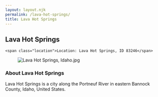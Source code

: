 ```yaml
---
layout: layout.njk
permalink: /lava-hot-springs/
title: Lava Hot Springs
---
```


<article class="attraction-detail container">
  <h2>Lava Hot Springs</h2>
  <div class="attraction-meta">
    
    <span class="location">Location: Lava Hot Springs, ID 83246</span>
  </div>
  <figure class="attraction-image">
    <img src="https://upload.wikimedia.org/wikipedia/commons/c/c7/Lava_Hot_Springs%2C_Idaho.jpg?v=1743949199307" alt="Lava Hot Springs, Idaho.jpg" loading="lazy">
  </figure>
  <div class="attraction-description">
    <h3>About Lava Hot Springs</h3>
    <p>Lava Hot Springs is a city along the Portneuf River in eastern Bannock County, Idaho, United States.</p>
  </div>
  
</article>